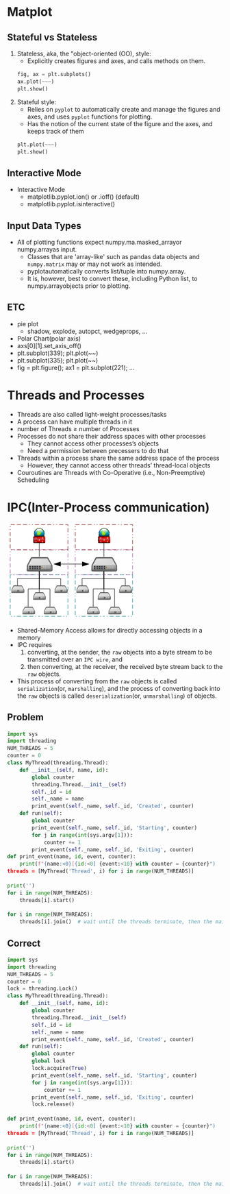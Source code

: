 # Matplot
## Stateful vs Stateless
1. Stateless, aka, the "object-oriented (OO), style:
    * Explicitly creates figures and axes, and calls methods on them.
    ```py
    fig, ax = plt.subplots()
    ax.plot(~~~)
    plt.show()
    ```
2. Stateful style:
    * Relies on `pyplot` to automatically create and manage the figures and axes, and uses `pyplot` functions for plotting.
    * Has the notion of the current state of the figure and the axes, and keeps track of them
    ```py
    plt.plot(~~~)
    plt.show()
    ```
## Interactive Mode
* Interactive Mode
    * matplotlib.pyplot.ion() or .ioff() (default)
    * matplotlib.pyplot.isinteractive()
## Input Data Types
* All of  plotting functions expect numpy.ma.masked_arrayor numpy.arrayas input.
    * Classes that are 'array-like' such as pandas data objects and `numpy.matrix` may or may not work as intended.
    * pyplotautomatically converts list/tuple into numpy.array.
    * It is, however, best to convert these, including Python list, to numpy.arrayobjects prior to plotting.
## ETC
* pie plot
    * shadow, explode, autopct, wedgeprops, ...
* Polar Chart(polar axis)
* axs[0][1].set_axis_off()
* plt.subplot(339); plt.plot(~~)
* plt.subplot(335); plt.plot(~~)
* fig = plt.figure(); ax1 = plt.subplot(221); ...

# Threads and Processes
* Threads are also called light-weight processes/tasks
* A process can have multiple threads in it
* number of Threads $\geq$ number of Processes
* Processes do not share their address spaces with other processes
  * They cannot access other processes’s objects
  * Need a permission between precessers to do that
* Threads within a process share the same address space of the process
  * However, they cannot access other threads’ thread-local objects 
* Couroutines are Threads with Co-Operative (i.e., Non-Preemptive) Scheduling
# IPC(Inter-Process communication)
![](src/IPC.png)
* Shared-Memory Access allows for directly accessing objects in a memory
* IPC requires 
  1. converting, at the sender, the `raw` objects into a byte stream to be transmitted over an `IPC wire`, and 
  2. then converting, at the receiver, the received byte stream back to the `raw` objects. 
* This process of converting from the `raw` objects is called `serialization`(or, `marshalling`), and the process of converting back into the `raw` objects is called `deserialization`(or, `unmarshalling`) of objects.

## Problem
```py
import sys
import threading
NUM_THREADS = 5
counter = 0
class MyThread(threading.Thread):
    def __init__(self, name, id):
        global counter
        threading.Thread.__init__(self)
        self._id = id
        self._name = name
        print_event(self._name, self._id, 'Created', counter)
    def run(self):
        global counter
        print_event(self._name, self._id, 'Starting', counter)
        for j in range(int(sys.argv[1])):
            counter += 1
        print_event(self._name, self._id, 'Exiting', counter)
def print_event(name, id, event, counter):
    print(f"{name:<0}[{id:<0] {event:<10} with counter = {counter}")
threads = [MyThread('Thread', i) for i in range(NUM_THREADS)]

print('')
for i in range(NUM_THREADS):
    threads[i].start()

for i in range(NUM_THREADS):
    threads[i].join()  # wait until the threads terminate, then the main terminates
```

## Correct
```py
import sys
import threading
NUM_THREADS = 5
counter = 0
lock = threading.Lock()
class MyThread(threading.Thread):
    def __init__(self, name, id):
        global counter
        threading.Thread.__init__(self)
        self._id = id
        self._name = name
        print_event(self._name, self._id, 'Created', counter)
    def run(self):
        global counter
        global lock
        lock.acquire(True)
        print_event(self._name, self._id, 'Starting', counter)
        for j in range(int(sys.argv[1])):
            counter += 1
        print_event(self._name, self._id, 'Exiting', counter)
        lock.release()

def print_event(name, id, event, counter):
    print(f"{name:<0}[{id:<0] {event:<10} with counter = {counter}")
threads = [MyThread('Thread', i) for i in range(NUM_THREADS)]

print('')
for i in range(NUM_THREADS):
    threads[i].start()

for i in range(NUM_THREADS):
    threads[i].join()  # wait until the threads terminate, then the main terminates
```